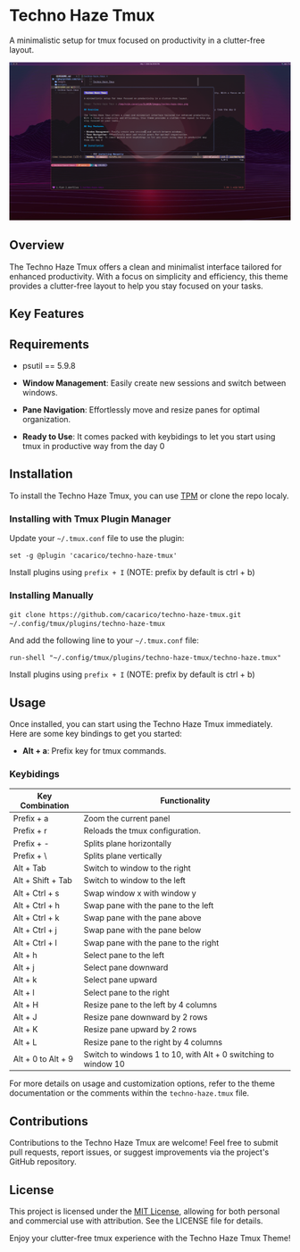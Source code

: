 # Techno Haze Tmux

A minimalistic setup for tmux focused on productivity in a clutter-free layout.

![Techno Haze Tmux](images/techno-haze-tmux.png)

## Overview

The Techno Haze Tmux offers a clean and minimalist interface tailored for enhanced productivity. With a focus on simplicity and efficiency, this theme provides a clutter-free layout to help you stay focused on your tasks.

## Key Features

## Requirements 
- psutil == 5.9.8

- **Window Management**: Easily create new sessions and switch between windows.
- **Pane Navigation**: Effortlessly move and resize panes for optimal organization.
- **Ready to Use**: It comes packed with keybidings to let you start using tmux in productive way from the day 0

## Installation
To install the Techno Haze Tmux, you can use [TPM](https://github.com/tmux-plugins/tpm) or clone the repo localy.

### Installing with Tmux Plugin Manager


Update your `~/.tmux.conf` file to use the plugin:

```
set -g @plugin 'cacarico/techno-haze-tmux'
```

Install plugins using `prefix + I` (NOTE: prefix by default is ctrl + b)

### Installing Manually

```
git clone https://github.com/cacarico/techno-haze-tmux.git ~/.config/tmux/plugins/techno-haze-tmux
```

And add the following line to your  `~/.tmux.conf` file:

```
run-shell "~/.config/tmux/plugins/techno-haze-tmux/techno-haze.tmux"
```

Install plugins using `prefix + I` (NOTE: prefix by default is ctrl + b)

## Usage

Once installed, you can start using the Techno Haze Tmux immediately. Here are some key bindings to get you started:

- **Alt + a**: Prefix key for tmux commands.

### Keybidings

| Key Combination    | Functionality                                                  |
|--------------------|----------------------------------------------------------------|
| Prefix + a         | Zoom the current panel                                         |
| Prefix + r         | Reloads the tmux configuration.                                |
| Prefix + -         | Splits plane horizontally                                      |
| Prefix + \         | Splits plane vertically                                        |
| Alt + Tab          | Switch to window to the right                                  |
| Alt + Shift + Tab  | Switch to window to the left                                   |
| Alt + Ctrl + s     | Swap window x with window y                                    |
| Alt + Ctrl + h     | Swap pane with the pane to the left                            |
| Alt + Ctrl + k     | Swap pane with the pane above                                  |
| Alt + Ctrl + j     | Swap pane with the pane below                                  |
| Alt + Ctrl + l     | Swap pane with the pane to the right                           |
| Alt + h            | Select pane to the left                                        |
| Alt + j            | Select pane downward                                           |
| Alt + k            | Select pane upward                                             |
| Alt + l            | Select pane to the right                                       |
| Alt + H            | Resize pane to the left by 4 columns                           |
| Alt + J            | Resize pane downward by 2 rows                                 |
| Alt + K            | Resize pane upward by 2 rows                                   |
| Alt + L            | Resize pane to the right by 4 columns                          |
| Alt + 0 to Alt + 9 | Switch to windows 1 to 10, with Alt + 0 switching to window 10 |

For more details on usage and customization options, refer to the theme documentation or the comments within the `techno-haze.tmux` file.

## Contributions

Contributions to the Techno Haze Tmux are welcome! Feel free to submit pull requests, report issues, or suggest improvements via the project's GitHub repository.

## License

This project is licensed under the [MIT License](LICENSE), allowing for both personal and commercial use with attribution. See the LICENSE file for details.

Enjoy your clutter-free tmux experience with the Techno Haze Tmux Theme!
